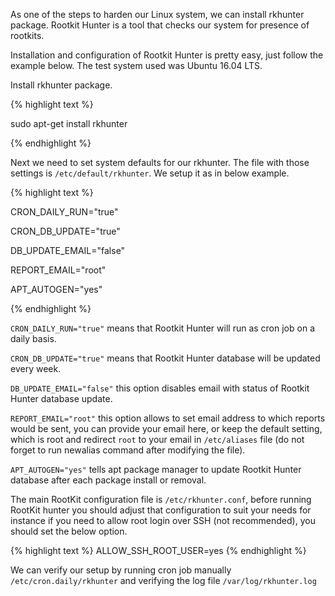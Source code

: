 As one of the steps to harden our Linux system, we can install rkhunter package. Rootkit Hunter is a tool that checks our system for presence of rootkits.


Installation and configuration of Rootkit Hunter is pretty easy, just follow the example below. The test system used was Ubuntu 16.04 LTS.

Install rkhunter package.

{% highlight text %}

sudo apt-get install rkhunter

{% endhighlight %}

Next we need to set system defaults for our rkhunter. The file with those settings is ```/etc/default/rkhunter```. We setup it as in below example.

{% highlight text %}

CRON_DAILY_RUN="true"

CRON_DB_UPDATE="true"

DB_UPDATE_EMAIL="false"

REPORT_EMAIL="root"

APT_AUTOGEN="yes"

{% endhighlight %}

```CRON_DAILY_RUN="true"``` means that Rootkit Hunter will run as cron job on a daily basis.

```CRON_DB_UPDATE="true"``` means that Rootkit Hunter database will be updated every week.

```DB_UPDATE_EMAIL="false"``` this option disables email with status of Rootkit Hunter database update.

```REPORT_EMAIL="root"``` this option allows to set email address to which reports would be sent, you can provide your email here, or keep the default setting, which is root and redirect ```root``` to your email in ```/etc/aliases``` file (do not forget to run newalias command after modifying the file).

```APT_AUTOGEN="yes"``` tells apt package manager to update Rootkit Hunter database after each package install or removal.


The main RootKit configuration file is ```/etc/rkhunter.conf```, before running RootKit hunter you should adjust that configuration to suit your needs for instance if you need to allow root login over SSH (not recommended), you should set the below option.

{% highlight text %}
ALLOW_SSH_ROOT_USER=yes
{% endhighlight %}

We can verify our setup by running cron job manually ```/etc/cron.daily/rkhunter``` and verifying the log file ```/var/log/rkhunter.log```
